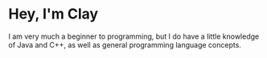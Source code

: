 # Hey, I'm Clay

I am very much a beginner to programming, but I do have a little knowledge of Java and C++, as well as general programming language concepts.  
